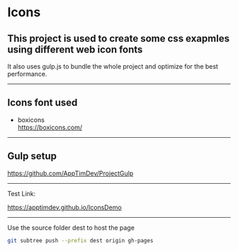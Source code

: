 # Icons
## This project is used to create some css exapmles using different web icon fonts

It also uses gulp.js to bundle the whole project and optimize for the best performance. 

---

## Icons font used
- boxicons  
https://boxicons.com/


---

## Gulp setup
https://github.com/AppTimDev/ProjectGulp

---

Test Link:

https://apptimdev.github.io/IconsDemo

---

Use the source folder dest to host the page
```sh
git subtree push --prefix dest origin gh-pages
```
